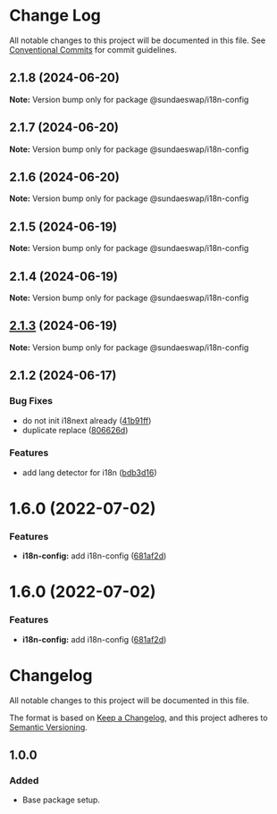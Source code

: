 # Change Log

All notable changes to this project will be documented in this file.
See [Conventional Commits](https://conventionalcommits.org) for commit guidelines.

## 2.1.8 (2024-06-20)

**Note:** Version bump only for package @sundaeswap/i18n-config

## 2.1.7 (2024-06-20)

**Note:** Version bump only for package @sundaeswap/i18n-config

## 2.1.6 (2024-06-20)

**Note:** Version bump only for package @sundaeswap/i18n-config

## 2.1.5 (2024-06-19)

**Note:** Version bump only for package @sundaeswap/i18n-config

## 2.1.4 (2024-06-19)

**Note:** Version bump only for package @sundaeswap/i18n-config

## [2.1.3](https://github.com/sundaeswap-finance/frontend-configurations/compare/@sundaeswap/i18n-config@2.1.2...@sundaeswap/i18n-config@2.1.3) (2024-06-19)

**Note:** Version bump only for package @sundaeswap/i18n-config

## 2.1.2 (2024-06-17)

### Bug Fixes

- do not init i18next already ([41b91ff](https://github.com/sundaeswap-finance/frontend-configurations/commit/41b91ff623719c5cfaf21e9840140e2397d1e731))
- duplicate replace ([806626d](https://github.com/sundaeswap-finance/frontend-configurations/commit/806626de43e7ab56b579a248c082753d804f3c2a))

### Features

- add lang detector for i18n ([bdb3d16](https://github.com/sundaeswap-finance/frontend-configurations/commit/bdb3d16a1e9fed7245bd01acc31ac7a007726bfc))

# 1.6.0 (2022-07-02)

### Features

- **i18n-config:** add i18n-config ([681af2d](https://github.com/sundaeswap-finance/frontend-configurations/commit/681af2d173d3e776a71631ac7d27e9a95f7671fc))

# 1.6.0 (2022-07-02)

### Features

- **i18n-config:** add i18n-config ([681af2d](https://github.com/sundaeswap-finance/frontend-configurations/commit/681af2d173d3e776a71631ac7d27e9a95f7671fc))

# Changelog

All notable changes to this project will be documented in this file.

The format is based on [Keep a Changelog](https://keepachangelog.com/en/1.0.0/), and this project adheres to [Semantic Versioning](https://semver.org/spec/v2.0.0.html).

## 1.0.0

### Added

- Base package setup.
